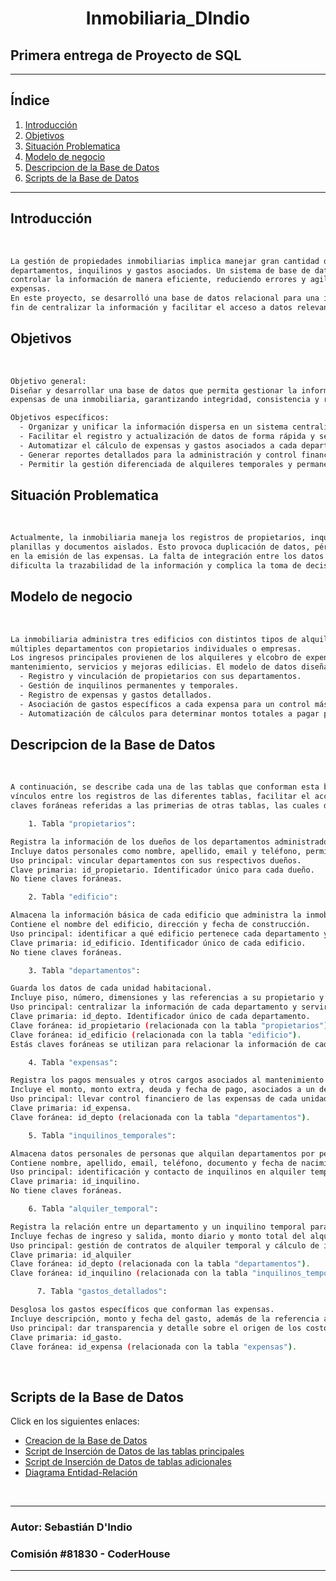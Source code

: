 # <h1 align="center">Inmobiliaria_DIndio</h1> 
Primera entrega de Proyecto de SQL
---
---

## **Índice**  

1. [Introducción](#introducción)  
2. [Objetivos](#objetivos)  
3. [Situación Problematica](#situación-problematica)  
4. [Modelo de negocio](#modelo-de-negocio)  
5. [Descripcion de la Base de Datos](#descripcion-de-la-base-de-datos)  
6. [Scripts de la Base de Datos](#scripts-de-la-base-de-datos)  

---

## Introducción
<br>

``` sh
La gestión de propiedades inmobiliarias implica manejar gran cantidad de datos relacionados con propietarios, edificios,
departamentos, inquilinos y gastos asociados. Un sistema de base de datos bien estructurado permite organizar, optimizar y
controlar la información de manera eficiente, reduciendo errores y agilizando la generación de reportes, como el cálculo de
expensas.
En este proyecto, se desarrolló una base de datos relacional para una inmobiliaria que administra varios edificios, con el
fin de centralizar la información y facilitar el acceso a datos relevantes para la toma de decisiones.

```


## Objetivos
<br>

```sh
Objetivo general:
Diseñar y desarrollar una base de datos que permita gestionar la información de los propietarios, departamentos, inquilinos y
expensas de una inmobiliaria, garantizando integridad, consistencia y rapidez en las consultas.

Objetivos específicos:
  - Organizar y unificar la información dispersa en un sistema centralizado.
  - Facilitar el registro y actualización de datos de forma rápida y segura.
  - Automatizar el cálculo de expensas y gastos asociados a cada departamento.
  - Generar reportes detallados para la administración y control financiero.
  - Permitir la gestión diferenciada de alquileres temporales y permanentes.
```

## Situación Problematica
<br>

```sh
Actualmente, la inmobiliaria maneja los registros de propietarios, inquilinos y gastos de manera descentralizada, utilizando
planillas y documentos aislados. Esto provoca duplicación de datos, pérdida de información, errores en los cálculos y demoras
en la emisión de las expensas. La falta de integración entre los datos de edificios, departamentos, propietarios y gastos
dificulta la trazabilidad de la información y complica la toma de decisiones.
```


## Modelo de negocio
<br>

```sh
La inmobiliaria administra tres edificios con distintos tipos de alquileres: permanentes y temporales. Cada edificio tiene
múltiples departamentos con propietarios individuales o empresas.
Los ingresos principales provienen de los alquileres y elcobro de expensas, mientras que los egresos están relacionados con
mantenimiento, servicios y mejoras edilicias. El modelo de datos diseñado contempla:
  - Registro y vinculación de propietarios con sus departamentos.
  - Gestión de inquilinos permanentes y temporales.
  - Registro de expensas y gastos detallados.
  - Asociación de gastos específicos a cada expensa para un control más preciso.
  - Automatización de cálculos para determinar montos totales a pagar por mes o período.

```

## Descripcion de la Base de Datos
<br>

```sh
A continuación, se describe cada una de las tablas que conforman esta base de datos y las relaciones que permiten establecer
vínculos entre los registros de las diferentes tablas, facilitar el acceso y la manipulación de los mismos a través de las
claves foráneas referidas a las primerias de otras tablas, las cuales de detallan a continuación:

    1. Tabla "propietarios":

Registra la información de los dueños de los departamentos administrados por la inmobiliaria.
Incluye datos personales como nombre, apellido, email y teléfono, permitiendo identificar y contactar a cada propietario.
Uso principal: vincular departamentos con sus respectivos dueños.
Clave primaria: id_propietario. Identificador único para cada dueño.
No tiene claves foráneas.

    2. Tabla "edificio":

Almacena la información básica de cada edificio que administra la inmobiliaria.
Contiene el nombre del edificio, dirección y fecha de construcción.
Uso principal: identificar a qué edificio pertenece cada departamento y gestionar información general del inmueble.
Clave primaria: id_edificio. Identificador único de cada edificio.
No tiene claves foráneas.

    3. Tabla "departamentos":

Guarda los datos de cada unidad habitacional.
Incluye piso, número, dimensiones y las referencias a su propietario y edificio.
Uso principal: centralizar la información de cada departamento y servir de enlace para expensas, alquileres y ocupantes.
Clave primaria: id_depto. Identificador único de cada departamento.
Clave foránea: id_propietario (relacionada con la tabla "propietarios").
Clave foránea: id_edificio (relacionada con la tabla "edificio").
Estás claves foráneas se utilizan para relacionar la información de cada departamento con el propietario.

    4. Tabla "expensas":

Registra los pagos mensuales y otros cargos asociados al mantenimiento del edificio y sus servicios comunes.
Incluye el monto, monto extra, deuda y fecha de pago, asociados a un departamento específico.
Uso principal: llevar control financiero de las expensas de cada unidad.
Clave primaria: id_expensa.
Clave foránea: id_depto (relacionada con la tabla "departamentos").

    5. Tabla "inquilinos_temporales":

Almacena datos personales de personas que alquilan departamentos por períodos cortos.
Contiene nombre, apellido, email, teléfono, documento y fecha de nacimiento.
Uso principal: identificación y contacto de inquilinos en alquiler temporal.
Clave primaria: id_inquilino.
No tiene claves foráneas.

    6. Tabla "alquiler_temporal":

Registra la relación entre un departamento y un inquilino temporal para un período específico.
Incluye fechas de ingreso y salida, monto diario y monto total del alquiler, además de la referencia al propietario.
Uso principal: gestión de contratos de alquiler temporal y cálculo de ingresos.
Clave primaria: id_alquiler
Clave foránea: id_depto (relacionada con la tabla "departamentos").
Clave foránea: id_inquilino (relacionada con la tabla "inquilinos_temporales").

      7. Tabla "gastos_detallados":

Desglosa los gastos específicos que conforman las expensas.
Incluye descripción, monto y fecha del gasto, además de la referencia a la expensa correspondiente.
Uso principal: dar transparencia y detalle sobre el origen de los costos incluidos en las expensas.
Clave primaria: id_gasto.
Clave foránea: id_expensa (relacionada con la tabla "expensas").

```

<br>

## Scripts de la Base de Datos
Click en los siguientes enlaces:
<br>

- <a href="./Tabla_create.sql"> Creacion de la Base de Datos </a><br>
- <a href="./Insertar_datos.sql">Script de Inserción de Datos de las tablas principales</a><br>
- <a href="./Insertar_datos_extras.sql">Script de Inserción de Datos de tablas adicionales</a><br>
- <a href="./Diagrama_ER.png">Diagrama Entidad-Relación</a>

<br>

---
### Autor: Sebastián D'Indio

### Comisión #81830 - CoderHouse

---
